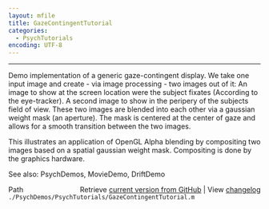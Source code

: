 ```yaml
---
layout: mfile
title: GazeContingentTutorial
categories:
  - PsychTutorials
encoding: UTF-8
---
```


----

Demo implementation of a generic gaze-contingent display.
We take one input image and create - via image processing - two images
out of it: An image to show at the screen location were the subject
fixates (According to the eye-tracker). A second image to show in the
peripery of the subjects field of view. These two images are blended into
each other via a gaussian weight mask (an aperture). The mask is centered
at the center of gaze and allows for a smooth transition between the two
images.

This illustrates an application of OpenGL Alpha blending by compositing
two images based on a spatial gaussian weight mask. Compositing is done
by the graphics hardware.

See also: PsychDemos, MovieDemo, DriftDemo


<div class="code_header" style="text-align:right;">
  <span style="float:left;">Path&nbsp;&nbsp;</span> <span class="counter">Retrieve <a href=
  "https://raw.github.com/Psychtoolbox-3/Psychtoolbox-3/beta/./PsychDemos/PsychTutorials/GazeContingentTutorial.m">current version from GitHub</a> | View <a href=
  "https://github.com/Psychtoolbox-3/Psychtoolbox-3/commits/beta/./PsychDemos/PsychTutorials/GazeContingentTutorial.m">changelog</a></span>
</div>
<div class="code">
  <code>./PsychDemos/PsychTutorials/GazeContingentTutorial.m</code>
</div>
